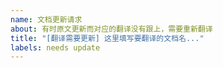 ```yaml
---
name: 文档更新请求
about: 有时原文更新而对应的翻译没有跟上，需要重新翻译
title: "[翻译需要更新] 这里填写要翻译的文档名..."
labels: needs update
---
```

